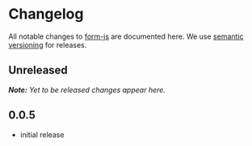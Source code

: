 # Changelog

All notable changes to [form-js](https://github.com/bpmn-io/form-js) are documented here. We use [semantic versioning](http://semver.org/) for releases.

## Unreleased

___Note:__ Yet to be released changes appear here._

## 0.0.5

* initial release
